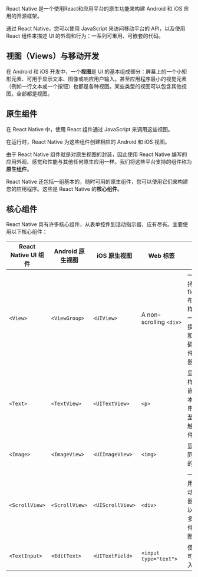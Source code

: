 React Native 是一个使用React和应用平台的原生功能来构建 Android 和 iOS 应用的开源框架。

通过 React Native，您可以使用 JavaScript 来访问移动平台的 API，以及使用 React 组件来描述 UI 的外观和行为：一系列可重用、可嵌套的代码。
## 视图（Views）与移动开发

在 Android 和 iOS 开发中，一个**视图**是 UI 的基本组成部分：屏幕上的一个小矩形元素、可用于显示文本、图像或响应用户输入。甚至应用程序最小的视觉元素（例如一行文本或一个按钮）也都是各种视图。某些类型的视图可以包含其他视图。全部都是视图。
## 原生组件

在 React Native 中，使用 React 组件通过 JavaScript 来调用这些视图。

在运行时，React Native 为这些组件创建相应的 Android 和 iOS 视图。

由于 React Native 组件就是对原生视图的封装，因此使用 React Native 编写的应用外观、感觉和性能与其他任何原生应用一样。我们将这些平台支持的组件称为**原生组件**。

React Native 还包括一组基本的，随时可用的原生组件，您可以使用它们来构建您的应用程序。这些是 React Native 的**核心组件**。
## 核心组件

React Native 具有许多核心组件，从表单控件到活动指示器，应有尽有。主要使用以下核心组件：

| React Native UI 组件 | Android 原生视图   | iOS 原生视图         | Web 标签                  | 说明                                  |
| ------------------ | -------------- | ---------------- | ----------------------- | ----------------------------------- |
| `<View>`           | `<ViewGroup>`  | `<UIView>`       | A non-scrolling `<div>` | 一个支持使用flexbox布局、样式、一些触摸处理和无障碍性控件的容器 |
| `<Text>`           | `<TextView>`   | `<UITextView>`   | `<p>`                   | 显示、样式和嵌套文本字符串，甚至处理触摸事件              |
| `<Image>`          | `<ImageView>`  | `<UIImageView>`  | `<img>`                 | 显示不同类型的图片                           |
| `<ScrollView>`     | `<ScrollView>` | `<UIScrollView>` | `<div>`                 | 一个通用的滚动容器，可以包含多个组件和视图               |
| `<TextInput>`      | `<EditText>`   | `<UITextField>`  | `<input type="text">`   | 使用户可以输入文本                           |